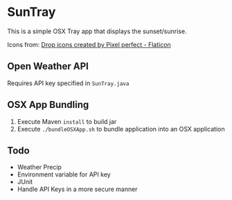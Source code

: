 # SunTray
This is a simple OSX Tray app that displays the sunset/sunrise.

Icons from: <a href="https://www.flaticon.com/free-icons/drop" title="drop icons">Drop icons created by Pixel perfect - Flaticon</a>


## Open Weather API
Requires API key specified in `SunTray.java`


## OSX App Bundling
1) Execute Maven `install` to build jar
2) Execute `./bundleOSXApp.sh` to bundle application into an OSX application

## Todo
- Weather Precip
- Environment variable for API key
- JUnit
- Handle API Keys in a more secure manner
